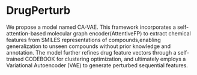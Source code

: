 # DrugPerturb

We propose a model named CA-VAE. This framework incorporates a self-attention-based molecular graph encoder(AttentiveFP)  to extract chemical features from SMILES representations of compounds,enabling generalization to unseen compounds without prior knowledge and annotation. The model further refines drug feature vectors through a self-trained CODEBOOK for clustering optimization, and ultimately employs a Variational Autoencoder (VAE) to generate perturbed sequential features.
